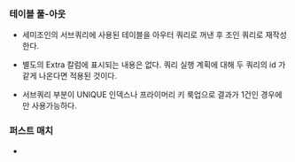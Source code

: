 
### 테이블 풀-아웃

- 세미조인의 서브쿼리에 사용된 테이블을 아우터 쿼리로 꺼낸 후 조인 쿼리로 재작성한다.

- 별도의 Extra 칼럼에 표시되는 내용은 없다. 쿼리 실행 계획에 대해 두 쿼리의 id 가 같게 나온다면 적용된 것이다.

- 서브쿼리 부분이 UNIQUE 인덱스나 프라이머리 키 룩업으로 결과가 1건인 경우에만 사용가능하다.

### 퍼스트 매치
- 